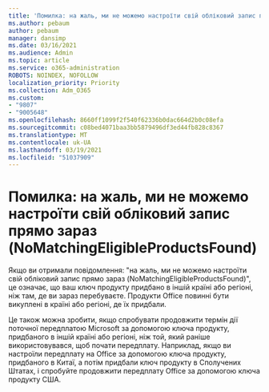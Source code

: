 ```yaml
---
title: 'Помилка: на жаль, ми не можемо настроїти свій обліковий запис прямо зараз (NoMatchingEligibleProductsFound)'
ms.author: pebaum
author: pebaum
manager: dansimp
ms.date: 03/16/2021
ms.audience: Admin
ms.topic: article
ms.service: o365-administration
ROBOTS: NOINDEX, NOFOLLOW
localization_priority: Priority
ms.collection: Adm_O365
ms.custom:
- "9807"
- "9005648"
ms.openlocfilehash: 8660ff1099f2f540f62336b0dac664d2b0c08efa
ms.sourcegitcommit: c08bed4071baa3bb5879496df3ed44fb828c8367
ms.translationtype: MT
ms.contentlocale: uk-UA
ms.lasthandoff: 03/19/2021
ms.locfileid: "51037909"
---
```

# <a name="error-sorry-we-cant-set-up-your-account-right-now-nomatchingeligibleproductsfound"></a>Помилка: на жаль, ми не можемо настроїти свій обліковий запис прямо зараз (NoMatchingEligibleProductsFound)

Якщо ви отримали повідомлення: "на жаль, ми не можемо настроїти свій обліковий запис прямо зараз (NoMatchingEligibleProductsFound)", це означає, що ваш ключ продукту придбано в іншій країні або регіоні, ніж там, де ви зараз перебуваєте. Продукти Office повинні бути викуплені в країні або регіоні, де їх придбали.

Це також можна зробити, якщо спробувати продовжити термін дії поточної передплатою Microsoft за допомогою ключа продукту, придбаного в іншій країні або регіоні, ніж той, який раніше використовувався, щоб почати передплату. Наприклад, якщо ви настроїли передплату на Office за допомогою ключа продукту, придбаного в Китаї, а потім придбали ключ продукту в Сполучених Штатах, і спробуйте продовжити передплату Office за допомогою ключа продукту США.